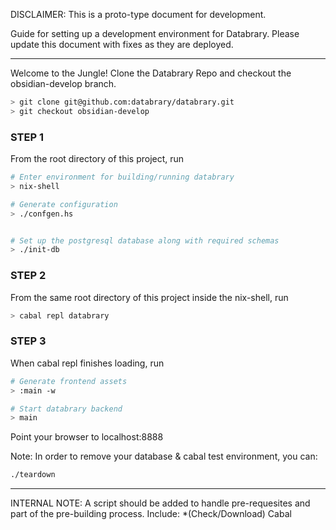 DISCLAIMER: This is a proto-type document for development.

Guide for setting up a development environment for Databrary.
Please update this document with fixes as they are deployed.

---------------------------------------------------------------------------
Welcome to the Jungle! Clone the Databrary Repo and checkout the
obsidian-develop branch. 
```bash
> git clone git@github.com:databrary/databrary.git
> git checkout obsidian-develop
```

### STEP 1
From the root directory of this project, run
```bash
# Enter environment for building/running databrary
> nix-shell

# Generate configuration
> ./confgen.hs


# Set up the postgresql database along with required schemas
> ./init-db
```

### STEP 2
From the same root directory of this project inside the nix-shell, run
```bash
> cabal repl databrary
```

### STEP 3
When cabal repl finishes loading, run
```bash
# Generate frontend assets
> :main -w

# Start databrary backend
> main
```

Point your browser to localhost:8888


Note: In order to remove your database & cabal test environment, you can:
```bash
./teardown
```

----------------------------------------------------------------------------
INTERNAL NOTE: A script should be added to handle pre-requesites and part of
the pre-building process. Include:
    *(Check/Download) Cabal
